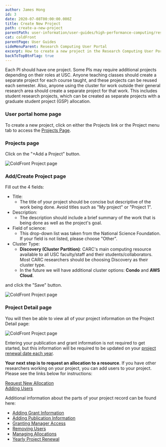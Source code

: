 ```yaml
---
author: James Hong
id: 3
date: 2020-07-08T00:00:00.000Z
title: Create New Project
path: create-a-new-project
parentPath: user-information/user-guides/high-performance-computing/research-computing-user-portal
cat: coldFront
parentPage: User Guides
sideMenuParent: Research Computing User Portal
excerpt: How to create a new project in the Research Computing User Portal.
backToTopBtnFlag: true
---
```


Each PI should have one project. Some PIs may require additional projects depending on their roles at USC. Anyone teaching classes should create a separate project for each course taught, and these projects can be reused each semester. Also, anyone using the cluster for work outside their general research area should create a separate project for that work. This includes student research projects, which can be created as separate projects with a graduate student project (GSP) allocation.

### User portal home page
To create a new project, click on either the Projects link or the Project menu tab to access the [Projects Page](https://hpcaccount.usc.edu/project/).

### Projects page
Click on the "+Add a Project" button.  

![ColdFront Project page](/images/coldfront_project.png)

### Add/Create Project page
Fill out the 4 fields:
* Title:
  * The title of your project should be concise but descriptive of the work being done. Avoid titles such as "My project" or "Project 1".
* Description:
  * The description should include a brief summary of the work that is being done as well as the project's goal.
* Field of science:
  * This drop-down list was taken from the National Science Foundation. If your field is not listed, please choose "Other".
* Cluster Type:
  * **Discovery (Cluster Partition)**: CARC's main computing resource available to all USC faculty/staff and their students/collaborators. Most CARC researchers should be choosing Discovery as their cluster type.
  * In the future we will have additional cluster options: **Condo** and **AWS Cloud**.

and click the "Save" button.

![ColdFront Project page](/images/coldfront_addproject.png)

### Project Detail page
You will then be able to view all of your project information on the Project Detail page:  

![ColdFront Project page](/images/coldfront_project_detail.gif)

Entering your publication and grant information is not required to get started, but this information will be required to be updated on your [project renewal date each year](yearly-project-renewal).

**Your next step is to request an allocation to a resource**. If you have other researchers working on your project, you can add users to your project. Please see the links below for instructions:  

[Request New Allocation](request-new-allocation)  
[Adding Users](adding-users-to-project-or-allocation)  

Additional information about the parts of your project record can be found here:
* [Adding Grant Information](managing-grant-information-in-project)
* [Adding Publication Information](managing-publication-information)
* [Granting Manager Access](granting-manager-access-to-project)
* [Removing Users](removing-users-from-project-or-allocation)
* [Managing Allocations](managing-allocations)
* [Yearly Project Renewal](yearly-project-renewal)
